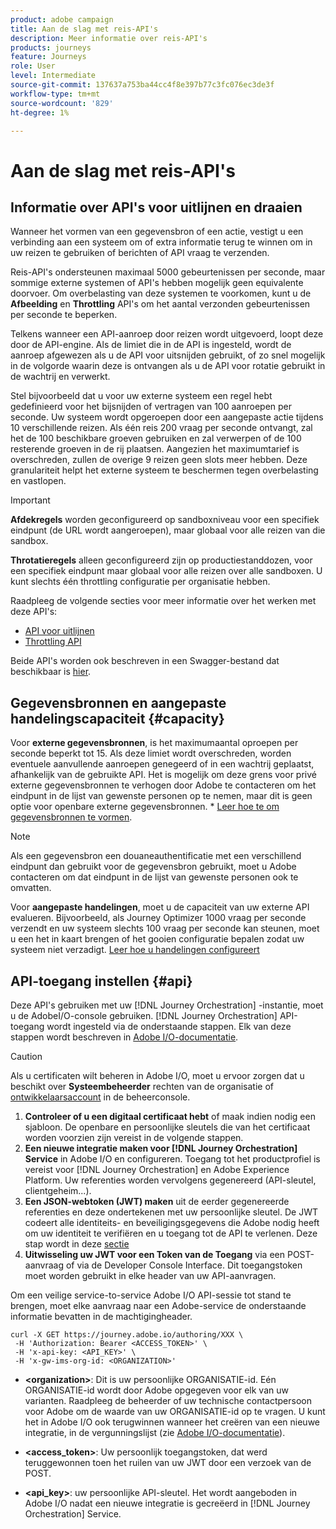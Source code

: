 ```yaml
---
product: adobe campaign
title: Aan de slag met reis-API's
description: Meer informatie over reis-API's
products: journeys
feature: Journeys
role: User
level: Intermediate
source-git-commit: 137637a753ba44cc4f8e397b77c3fc076ec3de3f
workflow-type: tm+mt
source-wordcount: '829'
ht-degree: 1%

---
```


# Aan de slag met reis-API&#39;s

## Informatie over API&#39;s voor uitlijnen en draaien

Wanneer het vormen van een gegevensbron of een actie, vestigt u een verbinding aan een systeem om of extra informatie terug te winnen om in uw reizen te gebruiken of berichten of API vraag te verzenden.

Reis-API&#39;s ondersteunen maximaal 5000 gebeurtenissen per seconde, maar sommige externe systemen of API&#39;s hebben mogelijk geen equivalente doorvoer. Om overbelasting van deze systemen te voorkomen, kunt u de **Afbeelding** en **Throttling** API&#39;s om het aantal verzonden gebeurtenissen per seconde te beperken.

Telkens wanneer een API-aanroep door reizen wordt uitgevoerd, loopt deze door de API-engine. Als de limiet die in de API is ingesteld, wordt de aanroep afgewezen als u de API voor uitsnijden gebruikt, of zo snel mogelijk in de volgorde waarin deze is ontvangen als u de API voor rotatie gebruikt in de wachtrij en verwerkt.

Stel bijvoorbeeld dat u voor uw externe systeem een regel hebt gedefinieerd voor het bijsnijden of vertragen van 100 aanroepen per seconde. Uw systeem wordt opgeroepen door een aangepaste actie tijdens 10 verschillende reizen. Als één reis 200 vraag per seconde ontvangt, zal het de 100 beschikbare groeven gebruiken en zal verwerpen of de 100 resterende groeven in de rij plaatsen. Aangezien het maximumtarief is overschreden, zullen de overige 9 reizen geen slots meer hebben. Deze granulariteit helpt het externe systeem te beschermen tegen overbelasting en vastlopen.

>[!IMPORTANT]
>
>**Afdekregels** worden geconfigureerd op sandboxniveau voor een specifiek eindpunt (de URL wordt aangeroepen), maar globaal voor alle reizen van die sandbox.
>
>**Throtatieregels** alleen geconfigureerd zijn op productiestanddozen, voor een specifiek eindpunt maar globaal voor alle reizen over alle sandboxen. U kunt slechts één throttling configuratie per organisatie hebben.

Raadpleeg de volgende secties voor meer informatie over het werken met deze API&#39;s:

* [API voor uitlijnen](capping.md)
* [Throttling API](throttling.md)

Beide API&#39;s worden ook beschreven in een Swagger-bestand dat beschikbaar is [hier](https://adobedocs.github.io/JourneyAPI/docs/).

## Gegevensbronnen en aangepaste handelingscapaciteit {#capacity}

Voor **externe gegevensbronnen**, is het maximumaantal oproepen per seconde beperkt tot 15. Als deze limiet wordt overschreden, worden eventuele aanvullende aanroepen genegeerd of in een wachtrij geplaatst, afhankelijk van de gebruikte API. Het is mogelijk om deze grens voor privé externe gegevensbronnen te verhogen door Adobe te contacteren om het eindpunt in de lijst van gewenste personen op te nemen, maar dit is geen optie voor openbare externe gegevensbronnen. * [Leer hoe te om gegevensbronnen te vormen](../datasource/about-data-sources.md).

>[!NOTE]
>
>Als een gegevensbron een douaneauthentificatie met een verschillend eindpunt dan gebruikt voor de gegevensbron gebruikt, moet u Adobe contacteren om dat eindpunt in de lijst van gewenste personen ook te omvatten.

Voor **aangepaste handelingen**, moet u de capaciteit van uw externe API evalueren. Bijvoorbeeld, als Journey Optimizer 1000 vraag per seconde verzendt en uw systeem slechts 100 vraag per seconde kan steunen, moet u een het in kaart brengen of het gooien configuratie bepalen zodat uw systeem niet verzadigt. [Leer hoe u handelingen configureert](../action/action.md)

## API-toegang instellen {#api}

Deze API&#39;s gebruiken met uw [!DNL Journey Orchestration] -instantie, moet u de AdobeI/O-console gebruiken. [!DNL Journey Orchestration] API-toegang wordt ingesteld via de onderstaande stappen. Elk van deze stappen wordt beschreven in [Adobe I/O-documentatie](https://www.adobe.io/authentication/auth-methods.html#!AdobeDocs/adobeio-auth/master/AuthenticationOverview/ServiceAccountIntegration.md).

>[!CAUTION]
>
>Als u certificaten wilt beheren in Adobe I/O, moet u ervoor zorgen dat u beschikt over <b>Systeembeheerder</b> rechten van de organisatie of [ontwikkelaarsaccount](https://helpx.adobe.com/enterprise/using/manage-developers.html) in de beheerconsole.

1. **Controleer of u een digitaal certificaat hebt** of maak indien nodig een sjabloon. De openbare en persoonlijke sleutels die van het certificaat worden voorzien zijn vereist in de volgende stappen.
1. **Een nieuwe integratie maken voor [!DNL Journey Orchestration] Service** in Adobe I/O en configureren. Toegang tot het productprofiel is vereist voor [!DNL Journey Orchestration] en Adobe Experience Platform. Uw referenties worden vervolgens gegenereerd (API-sleutel, clientgeheim...).
1. **Een JSON-webtoken (JWT) maken** uit de eerder gegenereerde referenties en deze ondertekenen met uw persoonlijke sleutel. De JWT codeert alle identiteits- en beveiligingsgegevens die Adobe nodig heeft om uw identiteit te verifiëren en u toegang tot de API te verlenen. Deze stap wordt in deze [sectie](https://www.adobe.io/authentication/auth-methods.html#!AdobeDocs/adobeio-auth/master/JWT/JWT.md)
1. **Uitwisseling uw JWT voor een Token van de Toegang** via een POST-aanvraag of via de Developer Console Interface. Dit toegangstoken moet worden gebruikt in elke header van uw API-aanvragen.

Om een veilige service-to-service Adobe I/O API-sessie tot stand te brengen, moet elke aanvraag naar een Adobe-service de onderstaande informatie bevatten in de machtigingheader.

```
curl -X GET https://journey.adobe.io/authoring/XXX \
 -H 'Authorization: Bearer <ACCESS_TOKEN>' \
 -H 'x-api-key: <API_KEY>' \
 -H 'x-gw-ims-org-id: <ORGANIZATION>'
```

* **&lt;organization>**: Dit is uw persoonlijke ORGANISATIE-id. Eén ORGANISATIE-id wordt door Adobe opgegeven voor elk van uw varianten. Raadpleeg de beheerder of uw technische contactpersoon voor Adobe om de waarde van uw ORGANISATIE-id op te vragen. U kunt het in Adobe I/O ook terugwinnen wanneer het creëren van een nieuwe integratie, in de vergunningslijst (zie <a href="https://www.adobe.io/authentication.html">Adobe I/O-documentatie</a>).

* **&lt;access_token>**: Uw persoonlijk toegangstoken, dat werd teruggewonnen toen het ruilen van uw JWT door een verzoek van de POST.

* **&lt;api_key>**: uw persoonlijke API-sleutel. Het wordt aangeboden in Adobe I/O nadat een nieuwe integratie is gecreëerd in [!DNL Journey Orchestration] Service.
